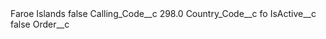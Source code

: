<?xml version="1.0" encoding="UTF-8"?>
<CustomMetadata xmlns="http://soap.sforce.com/2006/04/metadata" xmlns:xsi="http://www.w3.org/2001/XMLSchema-instance" xmlns:xsd="http://www.w3.org/2001/XMLSchema">
    <label>Faroe Islands</label>
    <protected>false</protected>
    <values>
        <field>Calling_Code__c</field>
        <value xsi:type="xsd:double">298.0</value>
    </values>
    <values>
        <field>Country_Code__c</field>
        <value xsi:type="xsd:string">fo</value>
    </values>
    <values>
        <field>IsActive__c</field>
        <value xsi:type="xsd:boolean">false</value>
    </values>
    <values>
        <field>Order__c</field>
        <value xsi:nil="true"/>
    </values>
</CustomMetadata>
